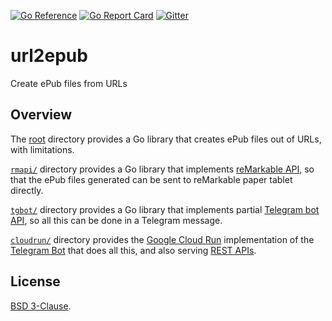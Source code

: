 [![Go Reference](https://pkg.go.dev/badge/go.yhsif.com/url2epub.svg)](https://pkg.go.dev/go.yhsif.com/url2epub)
[![Go Report Card](https://goreportcard.com/badge/go.yhsif.com/url2epub)](https://goreportcard.com/report/go.yhsif.com/url2epub)
[![Gitter](https://badges.gitter.im/url2epub/community.svg)](https://gitter.im/url2epub/community)

# url2epub
Create ePub files from URLs

## Overview

The [root][root] directory provides a Go library that creates ePub files out of
URLs, with limitations.

[`rmapi/`][rmapi] directory provides a Go library that implements
[reMarkable API][remarkable],
so that the ePub files generated can be sent to reMarkable paper tablet
directly.

[`tgbot/`][tgbot] directory provides a Go library that implements partial
[Telegram bot API][telegram], so all this can be done in a Telegram message.

[`cloudrun/`](cloudrun/) directory provides the [Google Cloud Run][cloudrun]
implementation of the [Telegram Bot][bot] that does all this,
and also serving [REST APIs][rest].

## License

[BSD 3-Clause](LICENSE).

[root]: https://pkg.go.dev/go.yhsif.com/url2epub
[rmapi]: https://pkg.go.dev/go.yhsif.com/url2epub/rmapi
[tgbot]: https://pkg.go.dev/go.yhsif.com/url2epub/tgbot
[remarkable]: https://github.com/splitbrain/ReMarkableAPI/wiki
[telegram]: https://core.telegram.org/bots/api
[cloudrun]: https://cloud.google.com/run
[bot]: https://t.me/url2rM_bot?start=1
[rest]: REST.md
